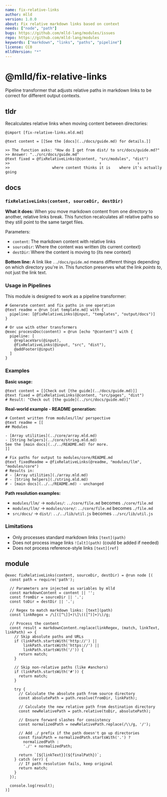 ```yaml
---
name: fix-relative-links
author: mlld
version: 1.0.0
about: Fix relative markdown links based on context
needs: ["node", "path"]
bugs: https://github.com/mlld-lang/modules/issues
repo: https://github.com/mlld-lang/modules
keywords: ["markdown", "links", "paths", "pipeline"]
license: CC0
mlldVersion: "*"
---
```


# @mlld/fix-relative-links

Pipeline transformer that adjusts relative paths in markdown links to be correct for different output contexts.

## tldr

Recalculates relative links when moving content between directories:

```mlld
@import [fix-relative-links.mld.md]

@text content = [[See the [docs](../docs/guide.md) for details.]]

>> The function asks: "How do I get from dist/ to src/docs/guide.md?"
>> Answer: "../src/docs/guide.md"
@text fixed = @fixRelativeLinks(@content, "src/modules", "dist")
>>                                        ↑                ↑
>>                   where content thinks it is    where it's actually going
```

## docs

### `fixRelativeLinks(content, sourceDir, destDir)`

**What it does:** When you move markdown content from one directory to another, relative links break. This function recalculates all relative paths so they still point to the same target files.

Parameters:
- `content`: The markdown content with relative links
- `sourceDir`: Where the content was written (its current context)
- `destDir`: Where the content is moving to (its new context)

**Bottom line:** A link like `../docs/guide.md` means different things depending on which directory you're in. This function preserves what the link *points to*, not just the link text.

### Usage in Pipelines

This module is designed to work as a pipeline transformer:

```mlld
# Generate content and fix paths in one operation
@text readme = @run [cat template.md] with {
  pipeline: [@fixRelativeLinks(@input, "templates", "output/docs")]
}

# Or use with other transformers
@exec processDoc(content) = @run [echo "@content"] with {
  pipeline: [
    @replaceVars(@input),
    @fixRelativeLinks(@input, "src", "dist"),
    @addFooter(@input)
  ]
}
```

### Examples

**Basic usage:**
```mlld
@text content = [[Check out [the guide](../docs/guide.md)]]
@text fixed = @fixRelativeLinks(@content, "src/pages", "dist")
# Result: "Check out [the guide](../src/docs/guide.md)]"
```

**Real-world example - README generation:**
```mlld
# Content written from modules/llm/ perspective
@text readme = [[
## Modules

- [Array utilities](../core/array.mld.md)
- [String helpers](../core/string.mld.md)
See the [main docs](../../README.md) for more.
]]

# Fix paths for output to modules/core/README.md
@text fixedReadme = @fixRelativeLinks(@readme, "modules/llm", "modules/core")
# Results in:
# - [Array utilities](./array.mld.md)
# - [String helpers](./string.mld.md)
# - [main docs](../../README.md) - unchanged
```

**Path resolution examples:**
- `modules/llm/` → `modules/`: `../core/file.md` becomes `./core/file.md`
- `modules/llm/` → `modules/core/`: `../core/file.md` becomes `./file.md`
- `src/docs/` → `dist/`: `../../lib/util.js` becomes `../src/lib/util.js`

### Limitations

- Only processes standard markdown links `[text](path)`
- Does not process image links `![alt](path)` (could be added if needed)
- Does not process reference-style links `[text][ref]`

## module

```mlld-run
@exec fixRelativeLinks(content, sourceDir, destDir) = @run node [(
  const path = require('path');
  
  // Parameters are injected as variables by mlld
  const markdownContent = content || '';
  const fromDir = sourceDir || '.';
  const toDir = destDir || '.';
  
  // Regex to match markdown links: [text](path)
  const linkRegex = /\[([^\]]+)\]\(([^)]+)\)/g;
  
  // Process the content
  const result = markdownContent.replace(linkRegex, (match, linkText, linkPath) => {
    // Skip absolute paths and URLs
    if (linkPath.startsWith('http://') || 
        linkPath.startsWith('https://') || 
        linkPath.startsWith('/')) {
      return match;
    }
    
    // Skip non-relative paths (like #anchors)
    if (linkPath.startsWith('#')) {
      return match;
    }
    
    try {
      // Calculate the absolute path from source directory
      const absolutePath = path.resolve(fromDir, linkPath);
      
      // Calculate the new relative path from destination directory
      const newRelativePath = path.relative(toDir, absolutePath);
      
      // Ensure forward slashes for consistency
      const normalizedPath = newRelativePath.replace(/\\/g, '/');
      
      // Add ./ prefix if the path doesn't go up directories
      const finalPath = normalizedPath.startsWith('.') ? 
        normalizedPath : 
        './' + normalizedPath;
      
      return `[${linkText}](${finalPath})`;
    } catch (err) {
      // If path resolution fails, keep original
      return match;
    }
  });
  
  console.log(result);
)]
```
